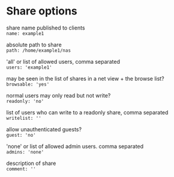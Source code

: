 Share options
==============

share name published to clients  
`name: example1`

absolute path to share  
`path: /home/example1/nas`

'all' or list of allowed users, comma separated  
`users: 'example1'`

may be seen in the list of shares in a net view + the browse list?  
`browsable: 'yes'`

normal users may only read but not write?  
`readonly: 'no'`

list of users who can write to a readonly share, comma separated  
`writelist: ''`

allow unauthenticated guests?  
`guest: 'no'`

'none' or list of allowed admin users. comma separated  
`admins: 'none'`

description of share  
`comment: ''`
